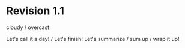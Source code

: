 # Revision 1.1

cloudy / overcast

Let's call it a day! / Let's finish! 
Let's summarize / sum up / wrap it up!